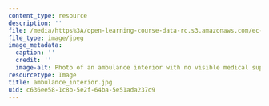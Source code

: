 ```yaml
---
content_type: resource
description: ''
file: /media/https%3A/open-learning-course-data-rc.s3.amazonaws.com/ec-710-d-lab-medical-technologies-for-the-developing-world-spring-2010/c636ee581c8b5e2f64ba5e51ada237d9_ambulance_interior.jpg
file_type: image/jpeg
image_metadata:
  caption: ''
  credit: ''
  image-alt: Photo of an ambulance interior with no visible medical supplies.
resourcetype: Image
title: ambulance_interior.jpg
uid: c636ee58-1c8b-5e2f-64ba-5e51ada237d9
---
```

